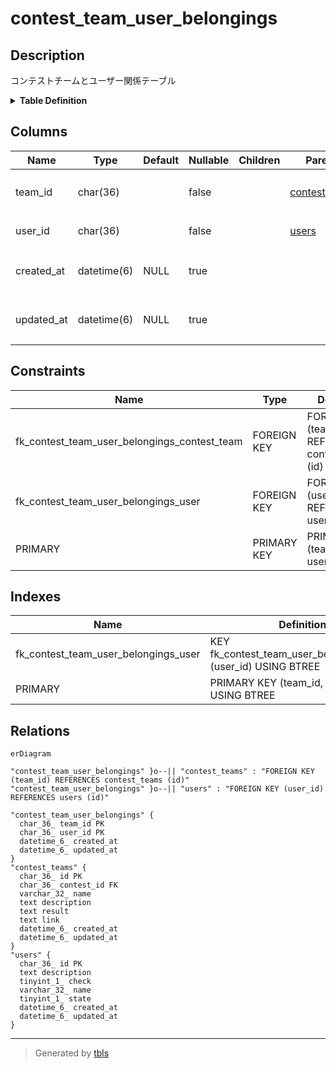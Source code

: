 # contest_team_user_belongings

## Description

コンテストチームとユーザー関係テーブル

<details>
<summary><strong>Table Definition</strong></summary>

```sql
CREATE TABLE `contest_team_user_belongings` (
  `team_id` char(36) NOT NULL,
  `user_id` char(36) NOT NULL,
  `created_at` datetime(6) DEFAULT NULL,
  `updated_at` datetime(6) DEFAULT NULL,
  PRIMARY KEY (`team_id`,`user_id`),
  KEY `fk_contest_team_user_belongings_user` (`user_id`),
  CONSTRAINT `fk_contest_team_user_belongings_contest_team` FOREIGN KEY (`team_id`) REFERENCES `contest_teams` (`id`) ON DELETE CASCADE ON UPDATE CASCADE,
  CONSTRAINT `fk_contest_team_user_belongings_user` FOREIGN KEY (`user_id`) REFERENCES `users` (`id`) ON DELETE CASCADE ON UPDATE CASCADE
) ENGINE=InnoDB DEFAULT CHARSET=utf8mb3
```

</details>

## Columns

| Name | Type | Default | Nullable | Children | Parents | Comment |
| ---- | ---- | ------- | -------- | -------- | ------- | ------- |
| team_id | char(36) |  | false |  | [contest_teams](contest_teams.md) | コンテストチームUUID |
| user_id | char(36) |  | false |  | [users](users.md) | ユーザーUUID |
| created_at | datetime(6) | NULL | true |  |  | 関係テーブル作成日時 |
| updated_at | datetime(6) | NULL | true |  |  | 関係テーブル更新日時 |

## Constraints

| Name | Type | Definition |
| ---- | ---- | ---------- |
| fk_contest_team_user_belongings_contest_team | FOREIGN KEY | FOREIGN KEY (team_id) REFERENCES contest_teams (id) |
| fk_contest_team_user_belongings_user | FOREIGN KEY | FOREIGN KEY (user_id) REFERENCES users (id) |
| PRIMARY | PRIMARY KEY | PRIMARY KEY (team_id, user_id) |

## Indexes

| Name | Definition |
| ---- | ---------- |
| fk_contest_team_user_belongings_user | KEY fk_contest_team_user_belongings_user (user_id) USING BTREE |
| PRIMARY | PRIMARY KEY (team_id, user_id) USING BTREE |

## Relations

```mermaid
erDiagram

"contest_team_user_belongings" }o--|| "contest_teams" : "FOREIGN KEY (team_id) REFERENCES contest_teams (id)"
"contest_team_user_belongings" }o--|| "users" : "FOREIGN KEY (user_id) REFERENCES users (id)"

"contest_team_user_belongings" {
  char_36_ team_id PK
  char_36_ user_id PK
  datetime_6_ created_at
  datetime_6_ updated_at
}
"contest_teams" {
  char_36_ id PK
  char_36_ contest_id FK
  varchar_32_ name
  text description
  text result
  text link
  datetime_6_ created_at
  datetime_6_ updated_at
}
"users" {
  char_36_ id PK
  text description
  tinyint_1_ check
  varchar_32_ name
  tinyint_1_ state
  datetime_6_ created_at
  datetime_6_ updated_at
}
```

---

> Generated by [tbls](https://github.com/k1LoW/tbls)
